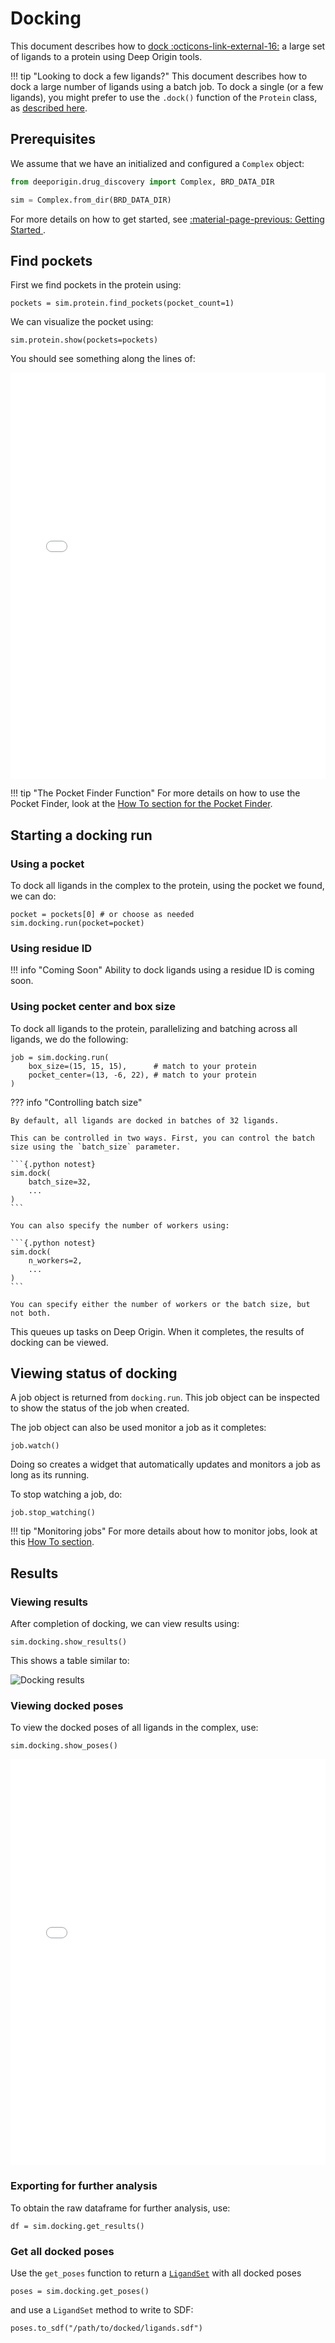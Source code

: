 # Docking

This document describes how to [dock :octicons-link-external-16:](https://en.wikipedia.org/wiki/Docking_(molecular)) a large set of ligands to a protein  using Deep Origin tools. 


!!! tip "Looking to dock a few ligands?"
    This document describes how to dock a large number of ligands using a batch job. To dock a single (or a few ligands), you might prefer to use the `.dock()` function of the `Protein` class, as [described here](../how-to/docking.md). 

## Prerequisites

We assume that we have an initialized and configured a `Complex` object:

```python
from deeporigin.drug_discovery import Complex, BRD_DATA_DIR

sim = Complex.from_dir(BRD_DATA_DIR) 
```

For more details on how to get started, see [:material-page-previous: Getting Started ](./getting-started.md).


## Find pockets

First we find pockets in the protein using:

```{.python notest}
pockets = sim.protein.find_pockets(pocket_count=1)
```

We can visualize the pocket using:

```{.python notest}
sim.protein.show(pockets=pockets)
```

You should see something along the lines of:

<iframe 
    src="./pockets.html" 
    width="100%" 
    height="650" 
    style="border:none;"
    title="Protein visualization"
></iframe>

!!! tip "The Pocket Finder Function"
    For more details on how to use the Pocket Finder, look at the [How To section for the Pocket Finder](../how-to/find-pockets.md).


## Starting a docking run

### Using a pocket

To dock all ligands in the complex to the protein, using the pocket we found, we can do:


```{.python notest}
pocket = pockets[0] # or choose as needed
sim.docking.run(pocket=pocket)

```

### Using residue ID

!!! info "Coming Soon"
    Ability to dock ligands using a residue ID is coming soon.

### Using pocket center and box size


To dock all ligands to the protein, parallelizing and batching across all ligands, we do the following:


```{.python notest}
job = sim.docking.run(
    box_size=(15, 15, 15),      # match to your protein
    pocket_center=(13, -6, 22), # match to your protein
)
```

??? info "Controlling batch size"

    By default, all ligands are docked in batches of 32 ligands. 

    This can be controlled in two ways. First, you can control the batch size using the `batch_size` parameter.

    ```{.python notest}
    sim.dock(
        batch_size=32,
        ... 
    )
    ```

    You can also specify the number of workers using:

    ```{.python notest}
    sim.dock(
        n_workers=2,
        ...
    )
    ```

    You can specify either the number of workers or the batch size, but not both. 


This queues up tasks on Deep Origin. When it completes, the results of docking can be viewed.

## Viewing status of docking

A job object is returned from `docking.run`. This job object can be inspected to show the status of the job when created. 

The job object can also be used monitor a job as it completes:

```{.python notest}
job.watch()
```

Doing so creates a widget that automatically updates and monitors a job as long as its running. 

To stop watching a job, do:

```{.python notest}
job.stop_watching()
```

!!! tip "Monitoring jobs"
    For more details about how to monitor jobs, look at this [How To section](../how-to/job.md).

## Results

### Viewing results

After completion of docking, we can view results using:

```{.python notest}
sim.docking.show_results()
```  

This shows a table similar to:

![Docking results](../../images/tools/docking-results.png)

### Viewing docked poses

To view the docked poses of all ligands in the complex, use:

```{.python notest}
sim.docking.show_poses()
```

<iframe 
    src="./docked-poses.html" 
    width="100%" 
    height="650" 
    style="border:none;"
    title="Protein visualization"
></iframe>


### Exporting for further analysis

To obtain the raw dataframe for further analysis, use:

```{.python notest}
df = sim.docking.get_results()
```

### Get all docked poses

Use the `get_poses` function to return a [`LigandSet`](../ref/ligandset.md) with all docked poses

```{.python notest}
poses = sim.docking.get_poses()
```

and use a `LigandSet` method to write to SDF:

```{.python notest}
poses.to_sdf("/path/to/docked/ligands.sdf")
```

